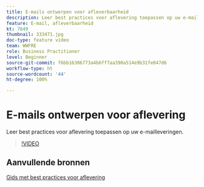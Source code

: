 ```yaml
---
title: E-mails ontwerpen voor afleverbaarheid
description: Leer best practices voor aflevering toepassen op uw e-mailleveringen.
feature: E-mail, afleverbaarheid
kt: 7849
thumbnail: 333471.jpg
doc-type: feature video
team: WWFRE
role: Business Practitioner
level: Beginner
source-git-commit: f6bb16306773a4b6ff7aa390a514e9b31fe047d6
workflow-type: ht
source-wordcount: '44'
ht-degree: 100%

---
```



# E-mails ontwerpen voor aflevering

Leer best practices voor aflevering toepassen op uw e-mailleveringen.

>[!VIDEO](https://video.tv.adobe.com/v/333471?quality=12)

## Aanvullende bronnen

[Gids met best practices voor aflevering](https://experienceleague.adobe.com/docs/deliverability-learn/deliverability-best-practice-guide/introduction.html?lang=nl)
